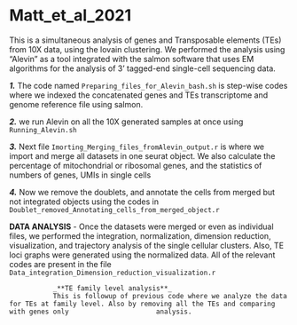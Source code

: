 # Matt_et_al_2021
This is a simultaneous analysis of genes and Transposable elements (TEs) from 10X data, using the lovain clustering. We performed the analysis using “Alevin” as a tool integrated with the salmon software that uses EM algorithms for the analysis of 3’ tagged-end single-cell sequencing data.

_**1.**_ The code named ```Preparing_files_for_Alevin_bash.sh``` is step-wise codes where we indexed the concatenated genes and TEs transcriptome and genome reference file using salmon.

_**2.**_ we run Alevin on all the 10X generated samples at once using ```Running_Alevin.sh```

_**3.**_ Next file ```Imorting_Merging_files_fromAlevin_output.r``` is where we import and merge all datasets in one seurat object. We also calculate the percentage of mitochondrial or ribosomal genes, and the statistics of numbers of genes, UMIs in single cells

_**4.**_ Now we remove the doublets, and annotate the cells from merged but not integrated objects using the codes in ```Doublet_removed_Annotating_cells_from_merged_object.r```

**DATA ANALYSIS** - 
                Once the datasets were merged or even as individual files, we performed the integration, normalization, dimension reduction, visualization, and                     trajectory analysis of the single cellular clusters. Also, TE loci graphs were generated using the normalized data. All of the relevant codes are                   present in the file ```Data_integration_Dimension_reduction_visualization.r```

               _**TE family level analysis**_ 
               This is followup of previous code where we analyze the data for TEs at family level. Also by removing all the TEs and comparing with genes only                      analysis.
              
